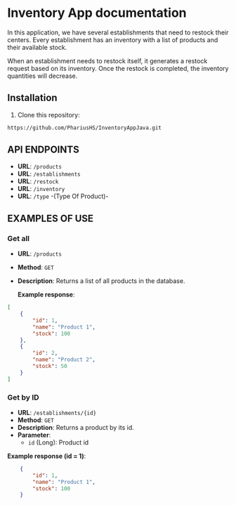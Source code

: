 # Inventory App documentation

In this application, we have several establishments that need to restock their centers.
Every establishment has an inventory with a list of products and their available stock.

When an establishment needs to restock itself, it generates a restock request based on its inventory.
Once the restock is completed, the inventory quantities will decrease.


## Installation

1. Clone this repository:

```bash
https://github.com/PhariusHS/InventoryAppJava.git
```


## API ENDPOINTS
- **URL**: `/products`
- **URL**: `/establishments`
- **URL**: `/restock`
- **URL**: `/inventory`
- **URL**: `/type` -(Type Of Product)-


## EXAMPLES OF USE
### Get all 
- **URL**: `/products`
- **Method**: `GET`
- **Description**: Returns a list of all products in the database.
  
  **Example response**:
```json
[
    {
        "id": 1,
        "name": "Product 1",
        "stock": 100
    },
    {
        "id": 2,
        "name": "Product 2",
        "stock": 50
    }
]
```

### Get by ID

- **URL**: `/establishments/{id}`
- **Method**: `GET`
- **Description**: Returns a product by its id.
- **Parameter**:
  - `id` (Long): Product id
    
**Example response (id = 1)**:

```json
    {
        "id": 1,
        "name": "Product 1",
        "stock": 100
    }
```




